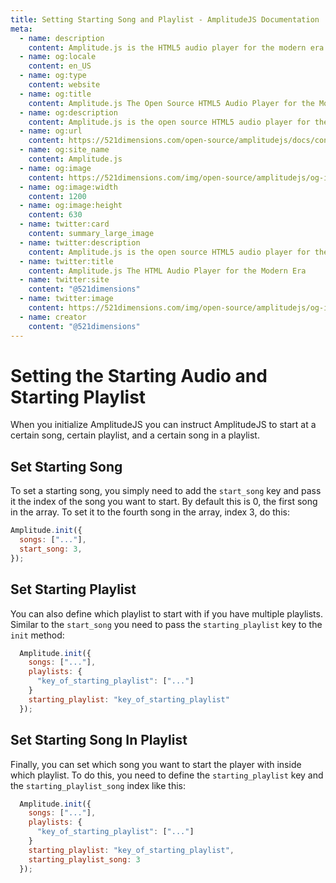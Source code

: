 ```yaml
---
title: Setting Starting Song and Playlist - AmplitudeJS Documentation
meta:
  - name: description
    content: Amplitude.js is the HTML5 audio player for the modern era. Using no dependencies, take control of the browser and design a web audio player the way you want it to look.
  - name: og:locale
    content: en_US
  - name: og:type
    content: website
  - name: og:title
    content: Amplitude.js The Open Source HTML5 Audio Player for the Modern Era
  - name: og:description
    content: Amplitude.js is the open source HTML5 audio player for the modern era. Using no dependencies, take control of the browser and design an audio player the way you want it to look.
  - name: og:url
    content: https://521dimensions.com/open-source/amplitudejs/docs/configuration/start-song-start-playlist.html
  - name: og:site_name
    content: Amplitude.js
  - name: og:image
    content: https://521dimensions.com/img/open-source/amplitudejs/og-image-amplitudejs.png
  - name: og:image:width
    content: 1200
  - name: og:image:height
    content: 630
  - name: twitter:card
    content: summary_large_image
  - name: twitter:description
    content: Amplitude.js is the open source HTML5 audio player for the modern era. Using no dependencies, take control of the browser and design an audio player the way you want it to look. Available for free on Github.
  - name: twitter:title
    content: Amplitude.js The HTML Audio Player for the Modern Era
  - name: twitter:site
    content: "@521dimensions"
  - name: twitter:image
    content: https://521dimensions.com/img/open-source/amplitudejs/og-image-amplitudejs.png
  - name: creator
    content: "@521dimensions"
---
```


# Setting the Starting Audio and Starting Playlist

<carbon-ads/>
When you initialize AmplitudeJS you can instruct AmplitudeJS to start at a certain song, certain playlist, and a certain song in a playlist.

## Set Starting Song

To set a starting song, you simply need to add the `start_song` key and pass it the index of the song you want to start. By default this is 0, the first song in the array. To set it to the fourth song in the array, index 3, do this:

```javascript
Amplitude.init({
  songs: ["..."],
  start_song: 3,
});
```

## Set Starting Playlist

You can also define which playlist to start with if you have multiple playlists. Similar to the `start_song` you need to pass the `starting_playlist` key to the `init` method:

```javascript
  Amplitude.init({
    songs: ["..."],
    playlists: {
      "key_of_starting_playlist": ["..."]
    }
    starting_playlist: "key_of_starting_playlist"
  });
```

## Set Starting Song In Playlist

Finally, you can set which song you want to start the player with inside which playlist. To do this, you need to define the `starting_playlist` key and the `starting_playlist_song` index like this:

```javascript
  Amplitude.init({
    songs: ["..."],
    playlists: {
      "key_of_starting_playlist": ["..."]
    }
    starting_playlist: "key_of_starting_playlist",
    starting_playlist_song: 3
  });
```
